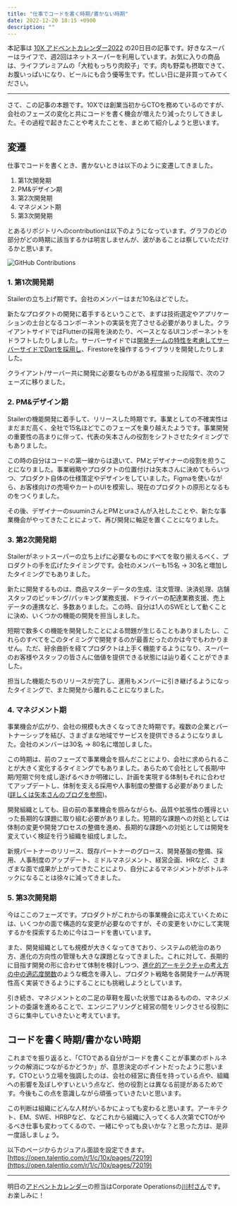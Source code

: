 ```yaml
---
title: "仕事でコードを書く時期/書かない時期"
date: 2022-12-20 18:15 +0900
description: ""
---
```


本記事は [10X アドベントカレンダー2022](https://www.notion.so/9dafcb8ca4114804a78e4354e062ff64) の20日目の記事です。好きなスーパーはライフで、週2回はネットスーパーを利用しています。お気に入りの商品は、ライフプレミアムの「大粒もっちり肉餃子」です。肉も野菜も摂取できて、お腹いっぱいになり、ビールにも合う優等生です。忙しい日に是非買ってみてください。

---

さて、この記事の本題です。10Xでは創業当初からCTOを務めているのですが、会社のフェーズの変化と共にコードを書く機会が増えたり減ったりしてきました。その過程で起きたことや考えたことを、まとめて紹介しようと思います。

## 変遷

仕事でコードを書くとき、書かないときは以下のように変遷してきました。

1. 第1次開発期
2. PM&デザイン期
3. 第2次開発期
4. マネジメント期
5. 第3次開発期

とあるリポジトリへのcontributionは以下のようになっています。グラフのどの部分がどの時期に該当するかは明言しませんが、波があることは察していただけるかと思います。

![GitHub Contributions](https://i.imgur.com/xNvqHaq.png)

### 1. 第1次開発期

Stailerの立ち上げ期です。会社のメンバーはまだ10名ほどでした。

新たなプロダクトの開発に着手するということで、まずは技術選定やアプリケーションの土台となるコンポーネントの実装を完了させる必要がありました。クライアントサイドではFlutterの採用を決めたり、ベースとなるUIコンポーネントをドラフトしたりしました。サーバーサイドでは[開発チームの特性を考慮してサーバーサイドでDartを採用し](https://type.jp/et/feature/15075/)、Firestoreを操作するライブラリを開発したりしました。

クライアント/サーバー共に開発に必要なものがある程度揃った段階で、次のフェーズに移りました。

### 2. PM&デザイン期

Stailerの機能開発に着手して、リリースした時期です。事業としての不確実性はまだまだ高く、全社で15名ほどでこのフェーズを乗り越えたようです。事業開発の重要性の高まりに伴って、代表の矢本さんの役割をシフトさせたタイミングでもありました。

この時の自分はコードの第一線からは退いて、PMとデザイナーの役割を担うことになりました。事業戦略やプロダクトの位置付けは矢本さんに決めてもらいつつ、プロダクト自体の仕様策定やデザインをしていました。Figmaを使いながら、お客様向けの売場やカートのUIを模索し、現在のプロダクトの原形となるものをつくりました。

その後、デザイナーのsuuminさんとPMとuraさんが入社したことや、新たな事業機会がやってきたことによって、再び開発に軸足を置くことになりました。

### 3. 第2次開発期

Stailerがネットスーパーの立ち上げに必要なものにすべてを取り揃えるべく、プロダクトの手を広げたタイミングです。会社のメンバーも15名 → 30名と増加したタイミングでもありました。

新たに開発するものは、商品マスターデータの生成、注文管理、決済処理、店舗スタッフのピッキング/パッキング業務支援、ドライバーの配達業務支援、売上データの連携など、多数ありました。この時、自分は1人のSWEとして動くことに決め、いくつかの機能の開発を担当しました。

短期で数多くの機能を開発したことによる問題が生じることもありましたし、これらのすべてをこのタイミングで開発するのが最善だったのかは今でもわかりません。ただ、紆余曲折を経てプロダクトは上手く機能するようになり、スーパーのお客様やスタッフの皆さんに価値を提供できる状態には辿り着くことができました。

担当した機能たちのリリースが完了し、運用もメンバーに引き継げるようになったタイミングで、また開発から離れることになりました。

### 4. マネジメント期

事業機会が広がり、会社の規模も大きくなってきた時期です。複数の企業とパートナーシップを結び、さまざまな地域でサービスを提供できるようになりました。会社のメンバーは30名 → 80名に増加しました。

この時期は、前のフェーズで事業機会を掴んだことにより、会社に求められることが大きく変化するタイミングでもありました。あらためて会社として長期/中期/短期で何を成し遂げるべきか明確にし、計画を実現する体制もそれに合わせてアップデートし、体制を支える採用や人事制度の整備する必要がありました([詳しくは矢本さんのブログを参照](https://yamotty.tokyo/post/20221003))。

開発組織としても、目の前の事業機会を掴みながらも、品質や拡張性の獲得といった長期的な課題に取り組む必要がありました。短期的な課題への対処としては体制の変更や開発プロセスの整備を進め、長期的な課題への対処としては開発を変えていく検証を行う組織を組成しました。

新規パートナーのリリース、既存パートナーのグロース、開発基盤の整備、採用、人事制度のアップデート、ミドルマネジメント、経営企画、HRなど、さまざまな面で成果が上がってきたことにより、自分によるマネジメントがボトルネックになることは徐々に減ってきました。

### 5. 第3次開発期

今はここのフェーズです。プロダクトがこれからの事業機会に応えていくためには、いくつかの面で構造的な変更が必要なのですが、その変更をいかにして実現するかを探索するために今はコードを書いています。

また、開発組織としても規模が大きくなってきており、システムの統治のあり方、進化の方向性の管理も大きな課題となってきました。これに対して、長期的に目指す開発の形に合わせて体制を検討しつつ、[進化的アーキテクチャの考え方の中の適応度関数](https://www.oreilly.com/library/view/untitled/9784873118567/ch02.xhtml)のような概念を導入し、プロダクト戦略を各開発チームが再現性高く実装できるようにすることにも挑戦しようとしています。

引き続き、マネジメントとの二足の草鞋を履いた状態ではあるものの、マネジメントの委譲を進めることで、エンジニアリングと経営の間をリンクさせる役割にさらに集中していきたいと考えています。

## コードを書く時期/書かない時期

これまでを振り返ると、「CTOである自分がコードを書くことが事業のボトルネックの解消につながるかどうか」が、意思決定のポイントだったように思います。CTOという立場を強調したのは、会社の経営に責任を持っている点や、組織への影響を及ぼしやすいという点など、他の役割とは異なる前提があるためです。今後もこの点を意識しながら頑張っていきたいと思います。

この判断は組織にどんな人材がいるかによっても変わると思います。アーキテクト、EM、SWE、HRBPなど、などこれから組織に入ってくる人次第でCTOがやるべき仕事も変わってくるので、一緒にやっても良いかな？と思った方は、是非一度話しましょう。

以下のページからカジュアル面談を設定できます。
[https://open.talentio.com/r/1/c/10x/pages/72019](https://open.talentio.com/r/1/c/10x/pages/72019)

---

明日の[アドベントカレンダー](https://www.notion.so/9dafcb8ca4114804a78e4354e062ff64)の担当はCorporate Operationsの[川村さん](https://twitter.com/mu_yk521)です。お楽しみに！